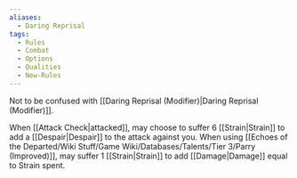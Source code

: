 ```yaml
---
aliases:
  - Daring Reprisal
tags:
  - Rules
  - Combat
  - Options
  - Qualities
  - New-Rules
---
```

Not to be confused with [[Daring Reprisal (Modifier)|Daring Reprisal (Modifier)]].

When [[Attack Check|attacked]], may choose to suffer 6 [[Strain|Strain]] to add a [[Despair|Despair]] to the attack against you. When using [[Echoes of the Departed/Wiki Stuff/Game Wiki/Databases/Talents/Tier 3/Parry (Improved)]], may suffer 1 [[Strain|Strain]] to add [[Damage|Damage]] equal to Strain spent.